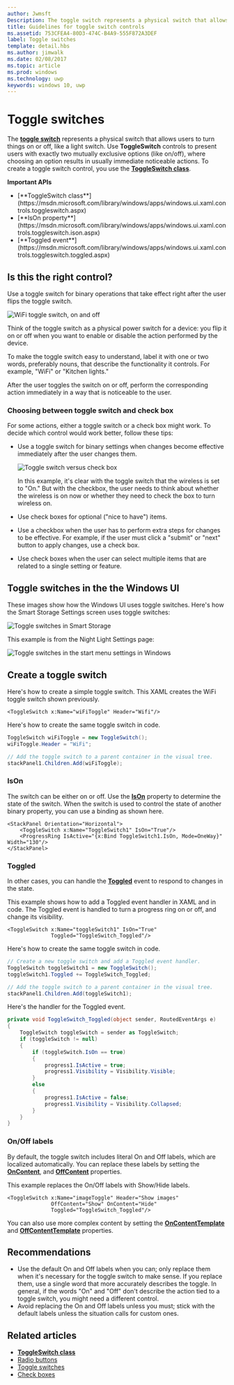 ```yaml
---
author: Jwmsft
Description: The toggle switch represents a physical switch that allows users to turn things on or off.
title: Guidelines for toggle switch controls
ms.assetid: 753CFEA4-80D3-474C-B4A9-555F872A3DEF
label: Toggle switches
template: detail.hbs
ms.author: jimwalk
ms.date: 02/08/2017
ms.topic: article
ms.prod: windows
ms.technology: uwp
keywords: windows 10, uwp
---
```

# Toggle switches
<link rel="stylesheet" href="https://az835927.vo.msecnd.net/sites/uwp/Resources/css/custom.css">


The [**toggle switch**](https://msdn.microsoft.com/library/windows/apps/windows.ui.xaml.controls.toggleswitch.aspx) represents a physical switch that allows users to turn things on or off, like a light switch. Use **ToggleSwitch** controls to present users with exactly two mutually exclusive options (like on/off), where choosing an option results in usually immediate noticeable actions. To create a toggle switch control, you use the  [**ToggleSwitch class**](https://msdn.microsoft.com/library/windows/apps/windows.ui.xaml.controls.toggleswitch.aspx).

<div class="important-apis" >
<b>Important APIs</b><br/>
<ul>
<li>[**ToggleSwitch class**](https://msdn.microsoft.com/library/windows/apps/windows.ui.xaml.controls.toggleswitch.aspx)</li>
<li>[**IsOn property**](https://msdn.microsoft.com/library/windows/apps/windows.ui.xaml.controls.toggleswitch.ison.aspx)</li>
<li>[**Toggled event**](https://msdn.microsoft.com/library/windows/apps/windows.ui.xaml.controls.toggleswitch.toggled.aspx)</li>
</ul>
</div>

## Is this the right control?

Use a toggle switch for binary operations that take effect right after the user flips the toggle switch.

![WiFi toggle switch, on and off](images/toggleswitches01.png)

Think of the toggle switch as a physical power switch for a device: you flip it on or off when you want to enable or disable the action performed by the device.

To make the toggle switch easy to understand, label it with one or two words, preferably nouns, that describe the functionality it controls. For example, "WiFi" or "Kitchen lights."  

After the user toggles the switch on or off, perform the corresponding action immediately in a way that is noticeable to the user.

### Choosing between toggle switch and check box

For some actions, either a toggle switch or a check box might work. To decide which control would work better, follow these tips:

-   Use a toggle switch for binary settings when changes become effective immediately after the user changes them.

    ![Toggle switch versus check box](images/toggleswitches02.png)

    In this example, it's clear with the toggle switch that the wireless is set to "On." But with the checkbox, the user needs to think about whether the wireless is on now or whether they need to check the box to turn wireless on.

-   Use check boxes for optional ("nice to have") items. 
-   Use a checkbox when the user has to perform extra steps for changes to be effective. For example, if the user must click a "submit" or "next" button to apply changes, use a check box.
-   Use check boxes when the user can select multiple items that are related to a single setting or feature. 

## Toggle switches in the the Windows UI

These images show how the Windows UI uses toggle switches. Here's how the Smart Storage Settings screen uses toggle switches:

![Toggle switches in Smart Storage](images/SmartStorageToggle.png)

This example is from the Night Light Settings page:

![Toggle switches in the start menu settings in Windows](images/NightLightToggle.png)

## Create a toggle switch

Here's how to create a simple toggle switch. This XAML creates the WiFi toggle switch shown previously.

```xaml
<ToggleSwitch x:Name="wiFiToggle" Header="Wifi"/>
```
Here's how to create the same toggle switch in code.

```csharp
ToggleSwitch wiFiToggle = new ToggleSwitch();
wiFiToggle.Header = "WiFi";

// Add the toggle switch to a parent container in the visual tree.
stackPanel1.Children.Add(wiFiToggle);
```

### IsOn

The switch can be either on or off. Use the [**IsOn**](https://msdn.microsoft.com/library/windows/apps/windows.ui.xaml.controls.toggleswitch.ison.aspx) property to determine the state of the switch. When the switch is used to control the state of another binary property, you can use a binding as shown here.

```
<StackPanel Orientation="Horizontal">
    <ToggleSwitch x:Name="ToggleSwitch1" IsOn="True"/>
    <ProgressRing IsActive="{x:Bind ToggleSwitch1.IsOn, Mode=OneWay}" Width="130"/>
</StackPanel>
```

### Toggled

In other cases, you can handle the [**Toggled**](https://msdn.microsoft.com/library/windows/apps/windows.ui.xaml.controls.toggleswitch.toggled.aspx) event to respond to changes in the state.

This example shows how to add a Toggled event handler in XAML and in code. The Toggled event is handled to turn a progress ring on or off, and change its visibility.

```xaml
<ToggleSwitch x:Name="toggleSwitch1" IsOn="True"
              Toggled="ToggleSwitch_Toggled"/>
```

Here's how to create the same toggle switch in code.

```csharp
// Create a new toggle switch and add a Toggled event handler.
ToggleSwitch toggleSwitch1 = new ToggleSwitch();
toggleSwitch1.Toggled += ToggleSwitch_Toggled;

// Add the toggle switch to a parent container in the visual tree.
stackPanel1.Children.Add(toggleSwitch1);
```

Here's the handler for the Toggled event.

```csharp
private void ToggleSwitch_Toggled(object sender, RoutedEventArgs e)
{
    ToggleSwitch toggleSwitch = sender as ToggleSwitch;
    if (toggleSwitch != null)
    {
        if (toggleSwitch.IsOn == true)
        {
            progress1.IsActive = true;
            progress1.Visibility = Visibility.Visible;
        }
        else
        {
            progress1.IsActive = false;
            progress1.Visibility = Visibility.Collapsed;
        }
    }
}
```

### On/Off labels

By default, the toggle switch includes literal On and Off labels, which are localized automatically. You can replace these labels by setting the [**OnContent**](https://msdn.microsoft.com/library/windows/apps/windows.ui.xaml.controls.toggleswitch.oncontent.aspx), and [**OffContent**](https://msdn.microsoft.com/library/windows/apps/windows.ui.xaml.controls.toggleswitch.offcontent.aspx) properties.

This example replaces the On/Off labels with Show/Hide labels.  

```xaml
<ToggleSwitch x:Name="imageToggle" Header="Show images"
              OffContent="Show" OnContent="Hide"
              Toggled="ToggleSwitch_Toggled"/>
```

You can also use more complex content by setting the [**OnContentTemplate**](https://msdn.microsoft.com/library/windows/apps/windows.ui.xaml.controls.toggleswitch.oncontenttemplate.aspx) and [**OffContentTemplate**](https://msdn.microsoft.com/library/windows/apps/windows.ui.xaml.controls.toggleswitch.offcontenttemplate.aspx) properties.

## Recommendations

-	Use the default On and Off labels when you can; only replace them when it's necessary for the toggle switch to make sense. If you replace them, use a single word that more accurately describes the toggle. In general, if the words "On" and "Off" don't describe the action tied to a toggle switch, you might need a different control.
-	Avoid replacing the On and Off labels unless you must; stick with the default labels unless the situation calls for custom ones.


## Related articles

- [**ToggleSwitch class**](https://msdn.microsoft.com/library/windows/apps/hh701411)
- [Radio buttons](radio-button.md)
- [Toggle switches](toggles.md)
- [Check boxes](checkbox.md)
